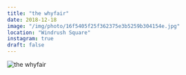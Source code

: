 ```yaml
---
title: "the whyfair"
date: 2018-12-18
image: "/img/photo/16f5405f25f362375e3b5259b304154e.jpg"
location: "Windrush Square"
instagram: true
draft: false
---
```


![the whyfair](/img/photo/16f5405f25f362375e3b5259b304154e.jpg)
